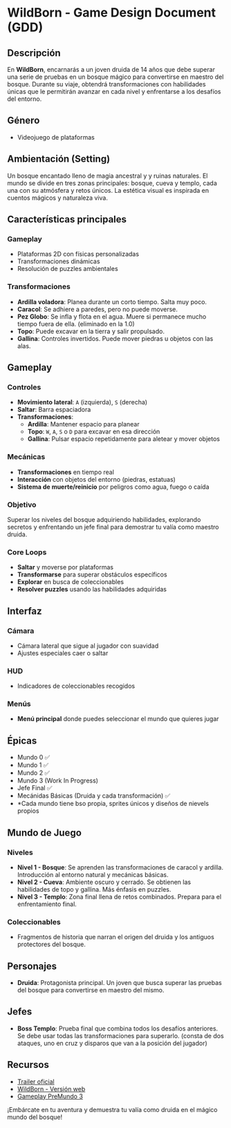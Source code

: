 # WildBorn - Game Design Document (GDD)

## Descripción
En **WildBorn**, encarnarás a un joven druida de 14 años que debe superar una serie de pruebas en un bosque mágico para convertirse en maestro del bosque. Durante su viaje, obtendrá transformaciones con habilidades únicas que le permitirán avanzar en cada nivel y enfrentarse a los desafíos del entorno.

## Género
- Videojuego de plataformas

## Ambientación (Setting)
Un bosque encantado lleno de magia ancestral y y ruinas naturales. El mundo se divide en tres zonas principales: bosque, cueva y templo, cada una con su atmósfera y retos únicos. La estética visual es inspirada en cuentos mágicos y naturaleza viva.

## Características principales

### Gameplay
- Plataformas 2D con físicas personalizadas
- Transformaciones dinámicas
- Resolución de puzzles ambientales

### Transformaciones
- **Ardilla voladora**: Planea durante un corto tiempo. Salta muy poco.
- **Caracol**: Se adhiere a paredes, pero no puede moverse.
- **Pez Globo**: Se infla y flota en el agua. Muere si permanece mucho tiempo fuera de ella. (eliminado en la 1.0)
- **Topo**: Puede excavar en la tierra y salir propulsado.
- **Gallina**: Controles invertidos. Puede mover piedras u objetos con las alas.

## Gameplay

### Controles
- **Movimiento lateral**: `A` (izquierda), `S` (derecha)
- **Saltar**: Barra espaciadora
- **Transformaciones**:
  - **Ardilla**: Mantener espacio para planear
  - **Topo**: `W`, `A`, `S` o `D` para excavar en esa dirección
  - **Gallina**: Pulsar espacio repetidamente para aletear y mover objetos

### Mecánicas
- **Transformaciones** en tiempo real
- **Interacción** con objetos del entorno (piedras, estatuas)
- **Sistema de muerte/reinicio** por peligros como agua, fuego o caída

### Objetivo
Superar los niveles del bosque adquiriendo habilidades, explorando secretos y enfrentando un jefe final para demostrar tu valía como maestro druida.

### Core Loops
- **Saltar** y moverse por plataformas
- **Transformarse** para superar obstáculos específicos
- **Explorar** en busca de coleccionables
- **Resolver puzzles** usando las habilidades adquiridas

## Interfaz

### Cámara
- Cámara lateral que sigue al jugador con suavidad
- Ajustes especiales caer o saltar

### HUD
- Indicadores de coleccionables recogidos

### Menús
- **Menú principal** donde puedes seleccionar el mundo que quieres jugar

## Épicas
- Mundo 0 ✅
- Mundo 1 ✅
- Mundo 2 ✅
- Mundo 3 (Work In Progress)
- Jefe Final ✅
- Mecánidas Básicas (Druida y cada transformación) ✅
- *Cada mundo tiene bso propia, sprites únicos y diseños de nievels propios

## Mundo de Juego

### Niveles
- **Nivel 1 - Bosque**: Se aprenden las transformaciones de caracol y ardilla. Introducción al entorno natural y mecánicas básicas.
- **Nivel 2 - Cueva**: Ambiente oscuro y cerrado. Se obtienen las habilidades de topo y gallina. Más énfasis en puzzles.
- **Nivel 3 - Templo**: Zona final llena de retos combinados. Prepara para el enfrentamiento final.

### Coleccionables
- Fragmentos de historia que narran el origen del druida y los antiguos protectores del bosque.

## Personajes
- **Druida**: Protagonista principal. Un joven que busca superar las pruebas del bosque para convertirse en maestro del mismo.

## Jefes
- **Boss Templo**: Prueba final que combina todos los desafíos anteriores. Se debe usar todas las transformaciones para superarlo. (consta de dos ataques, uno en cruz y disparos que van a la posición del jugador)

## Recursos

- [Trailer oficial](https://youtu.be/eN2waxP5t7Q)
- [WildBorn - Versión web](https://pedroamp22.github.io/Wildborn/)
- [Gameplay PreMundo 3](https://youtu.be/8-qKWgo8lrM)

¡Embárcate en tu aventura y demuestra tu valía como druida en el mágico mundo del bosque!
